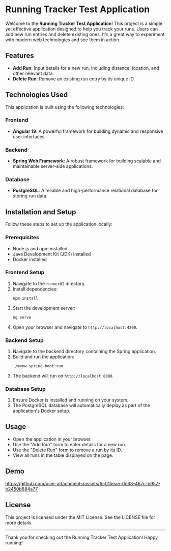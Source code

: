 # Running Tracker Test Application

Welcome to the **Running Tracker Test Application**! This project is a simple yet effective application designed to help you track your runs. Users can add new run entries and delete existing ones. It's a great way to experiment with modern web technologies and see them in action.

## Features

- **Add Run**: Input details for a new run, including distance, location, and other relevant data.
- **Delete Run**: Remove an existing run entry by its unique ID.

## Technologies Used

This application is built using the following technologies:

### Frontend

- **Angular 19**: A powerful framework for building dynamic and responsive user interfaces.

### Backend

- **Spring Web Framework**: A robust framework for building scalable and maintainable server-side applications.

### Database

- **PostgreSQL**: A reliable and high-performance relational database for storing run data.

## Installation and Setup

Follow these steps to set up the application locally:

### Prerequisites

- Node.js and npm installed
- Java Development Kit (JDK) installed
- Docker installed

### Frontend Setup

1. Navigate to the `runnerUI` directory.
2. Install dependencies:
   ```bash
   npm install
   ```
3. Start the development server:
   ```bash
   ng serve
   ```
4. Open your browser and navigate to `http://localhost:4200`.

### Backend Setup

1. Navigate to the backend directory containing the Spring application.
2. Build and run the application:
   ```bash
   ./mvnw spring-boot:run
   ```
3. The backend will run on `http://localhost:8080`.

### Database Setup

1. Ensure Docker is installed and running on your system.
2. The PostgreSQL database will automatically deploy as part of the application's Docker setup.

## Usage

- Open the application in your browser.
- Use the "Add Run" form to enter details for a new run.
- Use the "Delete Run" form to remove a run by its ID.
- View all runs in the table displayed on the page.

## Demo
https://github.com/user-attachments/assets/6c01beae-0c68-467c-b957-b2450b884a77







## License

This project is licensed under the MIT License. See the LICENSE file for more details.

---

Thank you for checking out the Running Tracker Test Application! Happy running!

